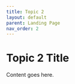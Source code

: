 ```yaml
---
title: Topic 2
layout: default
parent: Landing Page
nav_order: 2
---
```


# Topic 2 Title

Content goes here.